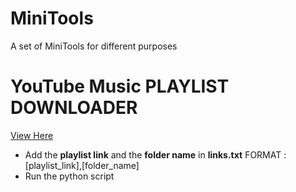 # MiniTools
A set of MiniTools for different purposes

# YouTube Music PLAYLIST DOWNLOADER
   [View Here](https://github.com/mdan96/MiniTools/tree/main/playlist_downloader)
   * Add the **playlist link** and the **folder name** in **links.txt**
         FORMAT : [playlist_link],[folder_name]
   * Run the python script 
